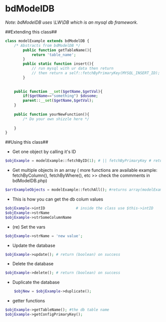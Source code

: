 # bdModelDB #

*Note: bdModelDB uses \LW\DB which is an mysql db framework.*


##Extending this class##
```php
class modelExample extends bdModelDB {
	/* Abstracts from bdModelDB */
		public function getTableName(){
			return 'table_name';
		}
		public static function insert(){
			// run mysql with ur data then return
			// then return a self::fetchByPrimaryKey(MYSQL_INSERT_ID);
		}
	
		
	public function __set($getName,$getVal){
		if($getName=="something") $dosome;
		parent::__set($getName,$getVal);
	}
	
	public function yourNewFunction(){
		/* Do your own shizzle here */
		
	}
}
```

##Using this class##
- Get one object by calling it's ID
```php
$objExample = modelExample::fetchByID(1); # || fetchByPrimaryKey # returns modelExample object
```

- Get multiple objects in an array
( more functions are available example: fetchByColumn(), fetchByWhere(), etc >> check the commments in bdModelDB.php)
```php
$arrExampleObjects = modelExample::fetchAll(); #returns array(modelExample object,modelExample object,modelExample object,...)
```

- This is how you can get the db colum values
```php
$objExample->intID 				# inside the class use $this->intID
$objExample->strName 
$objExample->strSomeColumnName
```

- (re) Set the vars 
```php
$objExample->strName = 'new value';
```	

- Update the database
```php
$objExample->update(); # return (boolean) on success
```

- Delete the database
```php
$objExample->delete(); # return (boolean) on success
```

- Duplicate the database
```php
	$objNew = $objExample->duplicate();
```

- getter functions
```php
$objExample->getTableName(); #the db table name
$objExample->getConfigPrimaryKey();
```
